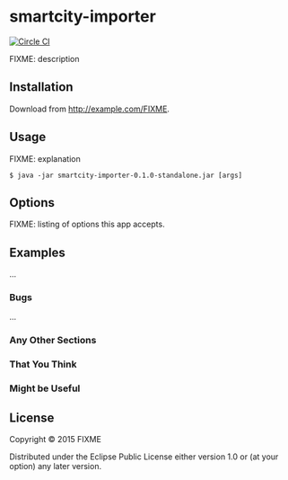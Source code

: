 # smartcity-importer

[![Circle CI](https://circleci.com/gh/hexa2/smartcity-importer.svg?style=svg)](https://circleci.com/gh/hexa2/smartcity-importer)

FIXME: description

## Installation

Download from http://example.com/FIXME.

## Usage

FIXME: explanation

    $ java -jar smartcity-importer-0.1.0-standalone.jar [args]

## Options

FIXME: listing of options this app accepts.

## Examples

...

### Bugs

...

### Any Other Sections
### That You Think
### Might be Useful

## License

Copyright © 2015 FIXME

Distributed under the Eclipse Public License either version 1.0 or (at
your option) any later version.

